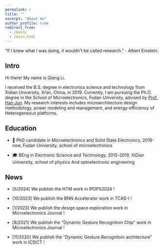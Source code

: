 ```yaml
---
permalink: /
title: ""
excerpt: "About me"
author_profile: true
redirect_from: 
  - /main/
  - /main.html
---
```


“If I knew what I was doing, it wouldn't be called research.” - Albert Einstein.

## Intro

Hi there! My name is Qiang Li. 

I received the B.S. degree in electronics science and technology from Xidian University, Xi’an, China, in 2019. Currently, I am pursuing the Ph.D. degree in the School of Microelectronics, Fudan University, advised by [Prof. Han Jun](https://sme.fudan.edu.cn/5f/da/c31145a352218/page.htm). My research interests includes microarchitecture design methodology, power modeling and management, and energy-efficiency of Heterogeneous platforms.

## Education 
- :runner: PhD candidate in Microelectronics and Solid State Electronics, 2019-now, <span class="grey">Fudan University, school of microelectronics</span>

- :mortar_board: BEng in Electronic Science and Technology, 2015-2019, <span class="grey">XiDian University, school of physics And optoelectronic engineering</span>

<!-- ## Resources
[Here](https://github.com/XingLLiu/ImperialCollegePosterTemplate) is an **unofficial** LaTex poster template for maths/stats projects with a Imperial College theme. See the links therein for references. -->

<!-- ## Teaching
I am/was a Teaching Assistant for the following courses:
- Autumn 2023: *M.Sc. in Statistics Orientation Week*. Led by Dr [Oliver Ratmann](https://www.imperial.ac.uk/people/oliver.ratmann05).
- Spring 2023: *Mathematical Foundations of Machine Learning*. Lectured by Dr [Anastasia Borovykh](https://abrvkh.github.io/).
- Spring 2022: *Exploratory Data Analysis and Visualisation*. Lectured by Dr [James Martin](https://www.imperial.ac.uk/people/james.martin).
- Autumn 2021: *Applicable Maths*. Lectured by Dr [James Martin](https://www.imperial.ac.uk/people/james.martin). -->

## News

<!-- - [1/7/2024] The birth of my personal website is same as the CPCC day! -->

- [5/2024] We publish the HTM work in IPDPS2024 !
  
- [10/2023] We publish the BNN Accelerator work in TCAS-I !
  
- [1/2023] We publish the design space exploration work in Microelectronics Journal !

- [8/2021] We publish the "Dynamic Gesture Recognitoin Chip" work in Microelectronics Journal !
 
- [11/2020] We publish the "Dynamic Gesture Recognitoin architecture" work in ICSICT !


<!-- - [10/2023] Starting from October 2023, I will become an [Enrichment Student](https://www.turing.ac.uk/work-turing/studentships/enrichment) at the [Alan Turing Institute](https://www.turing.ac.uk/), where I will join the Turing's research community for six months to broaden my research. Please do not hesitate to reach out if you are interested in collaboration!

- [05/2023] Our paper [A High-dimensional Convergence Theorem for U-statistics with Applications to Kernel-based Testing](https://proceedings.mlr.press/v195/huang23a.html) has been accepted by COLT 2023.

- [04/2023] Our paper [Using Perturbation to Improve Goodness-of-Fit Tests based on Kernelized Stein Discrepancy](https://arxiv.org/abs/2304.14762) has been accepted by ICML 2023.

- [09/2022] I finished my internship at [Meta](https://research.facebook.com/), where I worked on multi-task active learning methods for e-commerce.

- [01/2022] Our paper [Grassmann Stein Variational Gradient Descent](https://proceedings.mlr.press/v151/liu22a.html) has been accepted by AISTATS 2022. -->

<!-- ## Contact
### Email
[firstname].[lastname]16 [at] imperial.ac.uk

### Address
Office 617 \
Huxley Building \
180 Queen's Gate, South Kensington \
London SW7 2AZ \
UK -->
